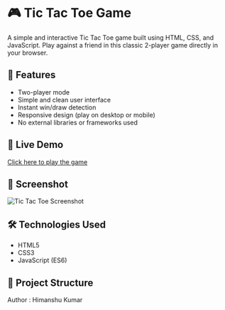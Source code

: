 # 🎮 Tic Tac Toe Game

A simple and interactive Tic Tac Toe game built using HTML, CSS, and JavaScript. Play against a friend in this classic 2-player game directly in your browser.

## 🧩 Features

- Two-player mode
- Simple and clean user interface
- Instant win/draw detection
- Responsive design (play on desktop or mobile)
- No external libraries or frameworks used

## 🚀 Live Demo

[Click here to play the game](#) <!-- Replace with your GitHub Pages or live site link -->

## 📸 Screenshot

![Tic Tac Toe Screenshot](screenshot.png) <!-- Replace with actual image or remove this section if not available -->

## 🛠️ Technologies Used

- HTML5
- CSS3
- JavaScript (ES6)

## 📂 Project Structure



Author : Himanshu Kumar
